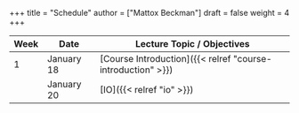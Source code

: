 +++
title = "Schedule"
author = ["Mattox Beckman"]
draft = false
weight = 4
+++

| Week | Date       | Lecture Topic / Objectives                                  |
|------|------------|-------------------------------------------------------------|
| 1    | January 18 | [Course Introduction]({{< relref "course-introduction" >}}) |
|      | January 20 | [IO]({{< relref "io" >}})                                   |
